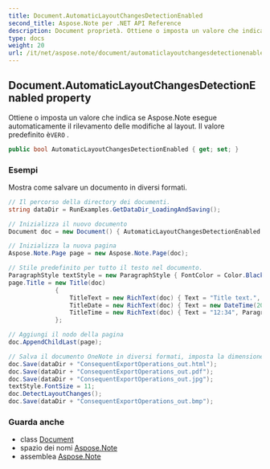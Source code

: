 ```yaml
---
title: Document.AutomaticLayoutChangesDetectionEnabled
second_title: Aspose.Note per .NET API Reference
description: Document proprietà. Ottiene o imposta un valore che indica se Aspose.Note esegue automaticamente il rilevamento delle modifiche al layout. Il valore predefinito èVERO .
type: docs
weight: 20
url: /it/net/aspose.note/document/automaticlayoutchangesdetectionenabled/
---
```

## Document.AutomaticLayoutChangesDetectionEnabled property

Ottiene o imposta un valore che indica se Aspose.Note esegue automaticamente il rilevamento delle modifiche al layout. Il valore predefinito è`VERO` .

```csharp
public bool AutomaticLayoutChangesDetectionEnabled { get; set; }
```

### Esempi

Mostra come salvare un documento in diversi formati.

```csharp
// Il percorso della directory dei documenti.
string dataDir = RunExamples.GetDataDir_LoadingAndSaving();

// Inizializza il nuovo documento
Document doc = new Document() { AutomaticLayoutChangesDetectionEnabled = false };

// Inizializza la nuova pagina
Aspose.Note.Page page = new Aspose.Note.Page(doc);

// Stile predefinito per tutto il testo nel documento.
ParagraphStyle textStyle = new ParagraphStyle { FontColor = Color.Black, FontName = "Arial", FontSize = 10 };
page.Title = new Title(doc)
             {
                 TitleText = new RichText(doc) { Text = "Title text.", ParagraphStyle = textStyle },
                 TitleDate = new RichText(doc) { Text = new DateTime(2011, 11, 11).ToString("D", CultureInfo.InvariantCulture), ParagraphStyle = textStyle },
                 TitleTime = new RichText(doc) { Text = "12:34", ParagraphStyle = textStyle }
             };

// Aggiungi il nodo della pagina
doc.AppendChildLast(page);

// Salva il documento OneNote in diversi formati, imposta la dimensione del carattere del testo e rileva manualmente le modifiche al layout.
doc.Save(dataDir + "ConsequentExportOperations_out.html");            
doc.Save(dataDir + "ConsequentExportOperations_out.pdf");            
doc.Save(dataDir + "ConsequentExportOperations_out.jpg");            
textStyle.FontSize = 11;           
doc.DetectLayoutChanges();            
doc.Save(dataDir + "ConsequentExportOperations_out.bmp");
```

### Guarda anche

* class [Document](../)
* spazio dei nomi [Aspose.Note](../../document/)
* assemblea [Aspose.Note](../../../)


